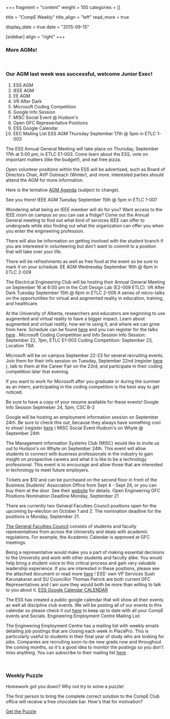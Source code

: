
+++
fragment = "content"
weight = 100
categories = []

title = "CompE Weekly"
title_align = "left"
read_more = true

display_date = true
date = "2015-09-15" 

[sidebar]
  align = "right"
+++
    
### More AGMs!


</br>

### Our AGM last week was successful, welcome Junior Exec!


1. ESS AGM
2. IEEE AGM
3. EE AGM
4. VR After Dark
5. Microsoft Coding Competition
6. Google Info Session
7. MISC Social Event @ Hudson's
8. Open GFC Representative Positions
9. ESS Google Calendar
10. EEC Mailing List
ESS AGM
Thursday September 17th @ 5pm in ETLC 1-003

The ESS Annual General Meeting will take place on Thursday, September 17th at 5:00 pm, in ETLC E1-003. Come learn about the ESS, vote on important matters (like the budget!), and eat free pizza.

Open volunteer positions within the ESS will be advertised, such as Board of Directors Chair, AVP Outreach (Winter), and more. Interested parties should attend the AGM for more information.

Here is the tentative [AGM Agenda](http://ess.ualberta.ca/wp-content/uploads/2015/09/FallAGMAgenda2015.pdf)  (subject to change).

See you there!
IEEE AGM
Tuesday September 15th @ 5pm in ETLC 1-007

Wondering what being an IEEE member will do for you? Want access to the IEEE room on campus so you can use a fridge?
Come out the Annual General meeting to find out what kind of services IEEE can offer to undergrads while also finding out what the organization can offer you when you enter the engineering profession.

There will also be information on getting involved with the student branch if you are interested in volunteering but don't want to commit to a position that will take over your life.

There will be refreshments as well as free food at the event so be sure to mark it on your schedule.
EE AGM
Wednesday September 16th @ 6pm in ETLC 2-009

The Electrical Engineering Club will be hosting their Annual General Meeting on September 16 at 6:00 pm in the Colt Design Lab (E2-009 ETLC).
VR After Dark
Tuesday September 15th @ 6pm in ETLC 2-009
A series of micro-talks on the opportunities for virtual and augmented reality in education, training, and healthcare.

At the University of Alberta, researchers and educators are beginning to use augmented and virtual reality to have a bigger impact. Learn about augmented and virtual reality, how we're using it, and where we can grow from here.
Schedule can be found [here](http://vrafterdark.ca/) and you can register for the talks [here](https://www.eventbrite.ca/e/vr-after-dark-tickets-18442576242) .
Microsoft Coding Competition and Info Session
Info Session: September 22, 7pm, ETLC E1-003
Coding Competition: September 23, Location TBA

Microsoft will be on campus September 22-23 for several recruiting events. Join them for their info session on Tuesday, September 22nd (register [here](https://docs.google.com/a/ualberta.ca/forms/d/1BcKIFgp2dNdxj0byb5RwW8g0ENzoQxw9C18z4913_do/viewform?entry.1086805608&entry.636434856&entry.1265305040) ), talk to them at the Career Fair on the 23rd, and participate in their coding competition later that evening.

If you want to work for Microsoft after you graduate or during the summer as an intern, participating in the coding competition is the best way to get noticed.

Be sure to have a copy of your resume available for these events!
Google Info Session
Septmeber 24, 5pm, CSC B-2

Google will be hosting an employment information session on September 24th. Be sure to check this out, because they always have something cool to show! (register [here](https://docs.google.com/forms/d/1EA4nQ9_hTQueddPd_1wP0vgDZ09ubZrNZjAWIOdKvak/viewform?entry.1086805608&entry.636434856&entry.1265305040) )
MISC Social Event
Hudson's on Whyte @ September 24th

The Management information Systems Club (MISC) would like to invite us out to Hudson's on Whyte on September 24th. This event will allow students to connect with business professionals in the industry to gain insight on prospective careers and what it is like to be a technology professional. This event is to encourage and allow those that are interested in technology to meet future employers.

Tickets are $10 and can be purchased on the second floor in front of the Business Students' Association Office from Sept 4 - Sept 24, or you can buy them at the door. See their [website](http://www.uofamis.com/events/connect-with-misc) for details.
Open Engineering GFC Positions
Nomination Deadline Monday, September 21

There are currently two General Faculties Council positions open for the upcoming by-election on October 1 and 2. The nomination deadline for the positions is Monday, September 21.

[The General Faculties Council](http://www.governance.ualberta.ca/GeneralFacultiesCouncil.aspx)  consists of students and faculty representatives from across the University and deals with academic regulations. For example, the Academic Calendar is approved at GFC meetings.

Being a representative would make you a part of making essential decisions to the University and work with other students and faculty alike. You would help bring a student voice to this critical process and gain very valuable leadership experience. If you are interested in these positions, please see the attached document or read more [here](https://www.su.ualberta.ca/governance/elections/) ! ESS' own VP Services Sush Karunakaran and SU Councillor Thomas Patrick are both current GFC Representatives and I am sure they would both be more than willing to talk to you about it.
[ESS Google Calendar CALENDAR](https://www.google.com/calendar/embed?src=ualberta.ca_d12op0t596h4pm0nn5kekjejh4%40group.calendar.google.com&ctz=America/Edmonton)

The ESS has created a public google calendar that will show all their events as well all discipline club events. We will be posting all of our events to this calendar so please check it out [here](https://www.google.com/calendar/embed?src=ualberta.ca_d12op0t596h4pm0nn5kekjejh4%40group.calendar.google.com&ctz=America/Edmonton) to keep up to date with all your CompE events and Socials.
Engineering Employment Centre Mailing List

The Engineering Employment Centre has a mailing list with weekly emails detailing job postings that are closing each week in PlacePro. This is particularly useful to students in their final year of study who are looking for jobs. Companies are recruiting soon-to-be new grads now and throughout the coming months, so it's a good idea to monitor the postings so you don't miss anything. You can subscribe to their mailing list [here](http://www.employment.engineering.ualberta.ca/en/MailingLists.aspx) .

</br>

### Weekly Puzzle

Homework got you down? Why not try to solve a puzzle!

The first person to bring the complete correct solution to the CompE Club office will receive a free chocolate bar. How's that for motivation?

[Get the Puzzle](https://gallery.mailchimp.com/25f7181ad1da5b9eef1f7deea/files/Puzzle_1.pdf)

</br>
